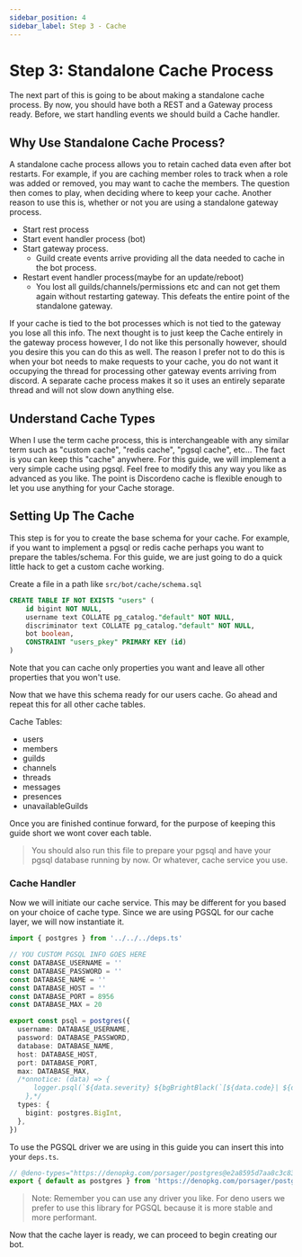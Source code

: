 ```yaml
---
sidebar_position: 4
sidebar_label: Step 3 - Cache
---
```


# Step 3: Standalone Cache Process

The next part of this is going to be about making a standalone cache process. By now, you should have both a REST and a
Gateway process ready. Before, we start handling events we should build a Cache handler.

## Why Use Standalone Cache Process?

A standalone cache process allows you to retain cached data even after bot restarts. For example, if you are caching
member roles to track when a role was added or removed, you may want to cache the members. The question then comes to
play, when deciding where to keep your cache. Another reason to use this is, whether or not you are using a standalone
gateway process.

- Start rest process
- Start event handler process (bot)
- Start gateway process.
  - Guild create events arrive providing all the data needed to cache in the bot process.
- Restart event handler process(maybe for an update/reboot)
  - You lost all guilds/channels/permissions etc and can not get them again without restarting gateway. This defeats the
    entire point of the standalone gateway.

If your cache is tied to the bot processes which is not tied to the gateway you lose all this info. The next thought is
to just keep the Cache entirely in the gateway process however, I do not like this personally however, should you desire
this you can do this as well. The reason I prefer not to do this is when your bot needs to make requests to your cache,
you do not want it occupying the thread for processing other gateway events arriving from discord. A separate cache
process makes it so it uses an entirely separate thread and will not slow down anything else.

## Understand Cache Types

When I use the term cache process, this is interchangeable with any similar term such as "custom cache", "redis cache",
"pgsql cache", etc... The fact is you can keep this "cache" anywhere. For this guide, we will implement a very simple
cache using pgsql. Feel free to modify this any way you like as advanced as you like. The point is Discordeno cache is
flexible enough to let you use anything for your Cache storage.

## Setting Up The Cache

This step is for you to create the base schema for your cache. For example, if you want to implement a pgsql or redis
cache perhaps you want to prepare the tables/schema. For this guide, we are just going to do a quick little hack to get
a custom cache working.

Create a file in a path like `src/bot/cache/schema.sql`

```sql
CREATE TABLE IF NOT EXISTS "users" (
    id bigint NOT NULL,
    username text COLLATE pg_catalog."default" NOT NULL,
    discriminator text COLLATE pg_catalog."default" NOT NULL,
    bot boolean,
    CONSTRAINT "users_pkey" PRIMARY KEY (id)
)
```

Note that you can cache only properties you want and leave all other properties that you won't use.

Now that we have this schema ready for our users cache. Go ahead and repeat this for all other cache tables.

Cache Tables:

- users
- members
- guilds
- channels
- threads
- messages
- presences
- unavailableGuilds

Once you are finished continue forward, for the purpose of keeping this guide short we wont cover each table.

> You should also run this file to prepare your pgsql and have your pgsql database running by now. Or whatever, cache
> service you use.

### Cache Handler

Now we will initiate our cache service. This may be different for you based on your choice of cache type. Since we are
using PGSQL for our cache layer, we will now instantiate it.

```ts
import { postgres } from '../../../deps.ts'

// YOU CUSTOM PGSQL INFO GOES HERE
const DATABASE_USERNAME = ''
const DATABASE_PASSWORD = ''
const DATABASE_NAME = ''
const DATABASE_HOST = ''
const DATABASE_PORT = 8956
const DATABASE_MAX = 20

export const psql = postgres({
  username: DATABASE_USERNAME,
  password: DATABASE_PASSWORD,
  database: DATABASE_NAME,
  host: DATABASE_HOST,
  port: DATABASE_PORT,
  max: DATABASE_MAX,
  /*onnotice: (data) => {
      logger.psql(`${data.severity} ${bgBrightBlack(`[${data.code}| ${data.file}:${data.line}]`)}`, data.message);
    },*/
  types: {
    bigint: postgres.BigInt,
  },
})
```

To use the PGSQL driver we are using in this guide you can insert this into your `deps.ts`.

```ts
// @deno-types="https://denopkg.com/porsager/postgres@e2a8595d7aa8c3c838b83b9bca7b890c1707ad2c/types/index.d.ts"
export { default as postgres } from 'https://denopkg.com/porsager/postgres@e2a8595d7aa8c3c838b83b9bca7b890c1707ad2c/deno/lib/index.js'
```

> Note: Remember you can use any driver you like. For deno users we prefer to use this library for PGSQL because it is
> more stable and more performant.

Now that the cache layer is ready, we can proceed to begin creating our bot.
